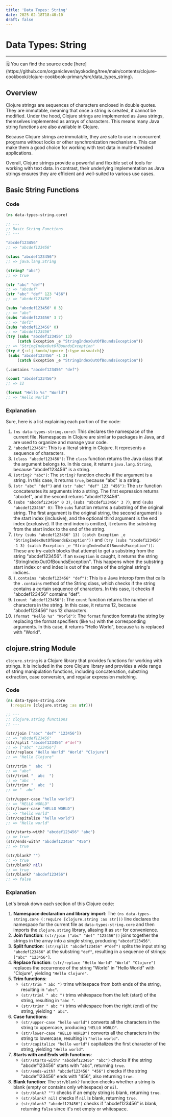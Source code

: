 ```yaml
---
title: 'Data Types: String'
date: 2025-02-18T18:40:10
draft: false
---
```


# Data Types: String

---

<aside>
🗒️ You can find the source code [here](https://github.com/organiclever/ayokoding/tree/main/contents/clojure-cookbook/clojure-cookbook-primary/src/data_types_string).

</aside>

## Overview

Clojure strings are sequences of characters enclosed in double quotes. They are immutable, meaning that once a string is created, it cannot be modified. Under the hood, Clojure strings are implemented as Java strings, themselves implemented as arrays of characters. This means many Java string functions are also available in Clojure.

Because Clojure strings are immutable, they are safe to use in concurrent programs without locks or other synchronization mechanisms. This can make them a good choice for working with text data in multi-threaded applications.

Overall, Clojure strings provide a powerful and flexible set of tools for working with text data. In contrast, their underlying implementation as Java strings ensures they are efficient and well-suited to various use cases.

## Basic String Functions

### Code

```clojure
(ns data-types-string.core)

;; ---
;; Basic String Functions
;; ---

"abcdef123456"
;; => "abcdef123456"

(class "abcdef123456")
;; => java.lang.String

(string? "abc")
;; => true

(str "abc" "def")
;; => "abcdef"
(str "abc" "def" 123 "456")
;; => "abcdef123456"

(subs "abcdef123456" 0 3)
;; => "abc"
(subs "abcdef123456" 3 7)
;; => "def1"
(subs "abcdef123456" 0)
;; => "abcdef123456"
(try (subs "abcdef123456" 13)
     (catch Exception _e "StringIndexOutOfBoundsException"))
;; => "StringIndexOutOfBoundsException"
(try #_{:clj-kondo/ignore [:type-mismatch]}
 (subs "abcdef123456" -1 3)
     (catch Exception _e "StringIndexOutOfBoundsException"))

(.contains "abcdef123456" "def")

(count "abcdef123456")
;; => 12

(format "Hello %s" "World")
;; => "Hello World"
```

### Explanation

Sure, here is a list explaining each portion of the code:

1. `(ns data-types-string.core)`: This declares the namespace of the current file. Namespaces in Clojure are similar to packages in Java, and are used to organize and manage your code.
2. `"abcdef123456"`: This is a literal string in Clojure. It represents a sequence of characters.
3. `(class "abcdef123456")`: The `class` function returns the Java class that the argument belongs to. In this case, it returns `java.lang.String`, because "abcdef123456" is a string.
4. `(string? "abc")`: The `string?` function checks if the argument is a string. In this case, it returns `true`, because "abc" is a string.
5. `(str "abc" "def")` and `(str "abc" "def" 123 "456")`: The `str` function concatenates its arguments into a string. The first expression returns "abcdef", and the second returns "abcdef123456".
6. `(subs "abcdef123456" 0 3)`, `(subs "abcdef123456" 3 7)`, and `(subs "abcdef123456" 0)`: The `subs` function returns a substring of the original string. The first argument is the original string, the second argument is the start index (inclusive), and the optional third argument is the end index (exclusive). If the end index is omitted, it returns the substring from the start index to the end of the string.
7. `(try (subs "abcdef123456" 13) (catch Exception _e "StringIndexOutOfBoundsException"))` and `(try (subs "abcdef123456" -1 3) (catch Exception _e "StringIndexOutOfBoundsException"))`: These are try-catch blocks that attempt to get a substring from the string "abcdef123456". If an `Exception` is caught, it returns the string "StringIndexOutOfBoundsException". This happens when the substring start index or end index is out of the range of the original string's indices.
8. `(.contains "abcdef123456" "def")`: This is a Java interop form that calls the `.contains` method of the String class, which checks if the string contains a certain sequence of characters. In this case, it checks if "abcdef123456" contains "def".
9. `(count "abcdef123456")`: The `count` function returns the number of characters in the string. In this case, it returns 12, because "abcdef123456" has 12 characters.
10. `(format "Hello %s" "World")`: The `format` function formats the string by replacing the format specifiers (like `%s`) with the corresponding arguments. In this case, it returns "Hello World", because `%s` is replaced with "World".

## clojure.string Module

`clojure.string` is a Clojure library that provides functions for working with strings. It is included in the core Clojure library and provides a wide range of string manipulation functions, including concatenation, substring extraction, case conversion, and regular expression matching.

### Code

```clojure
(ns data-types-string.core
  (:require [clojure.string :as str]))

;; ---
;; clojure.string functions
;; ---

(str/join ["abc" "def" "123456"])
;; => "abcdef123456"
(str/split "abcdef123456" #"def")
;; => ["abc" "123456"]
(str/replace "Hello World" "World" "Clojure")
;; => "Hello Clojure"

(str/trim "  abc  ")
;; => "abc"
(str/triml "  abc  ")
;; => "abc  "
(str/trimr "  abc  ")
;; => "  abc"

(str/upper-case "hello world")
;; => "HELLO WORLD"
(str/lower-case "HELLO WORLD")
;; => "hello world"
(str/capitalize "hello world")
;; => "Hello world"

(str/starts-with? "abcdef123456" "abc")
;; => true
(str/ends-with? "abcdef123456" "456")
;; => true

(str/blank? "")
;; => true
(str/blank? nil)
;; => true
(str/blank? "abcdef123456")
;; => false
```

### Explanation

Let's break down each section of this Clojure code:

1. **Namespace declaration and library import**: The `(ns data-types-string.core (:require [clojure.string :as str]))` line declares the namespace for the current file as `data-types-string.core` and then imports the `clojure.string` library, aliasing it as `str` for convenience.
2. **Join function**: `(str/join ["abc" "def" "123456"])` joins together the strings in the array into a single string, producing `"abcdef123456"`.
3. **Split function**: `(str/split "abcdef123456" #"def")` splits the input string `"abcdef123456"` at the substring `"def"`, resulting in a sequence of strings: `["abc" "123456"]`.
4. **Replace function**: `(str/replace "Hello World" "World" "Clojure")` replaces the occurrence of the string "World" in "Hello World" with "Clojure", yielding `"Hello Clojure"`.
5. **Trim functions**:
   - `(str/trim " abc ")` trims whitespace from both ends of the string, resulting in `"abc"`.
   - `(str/triml " abc ")` trims whitespace from the left (start) of the string, resulting in `"abc "`.
   - `(str/trimr " abc ")` trims whitespace from the right (end) of the string, yielding `" abc"`.
6. **Case functions**:
   - `(str/upper-case "hello world")` converts all the characters in the string to uppercase, producing `"HELLO WORLD"`.
   - `(str/lower-case "HELLO WORLD")` converts all the characters in the string to lowercase, resulting in `"hello world"`.
   - `(str/capitalize "hello world")` capitalizes the first character of the string, yielding `"Hello world"`.
7. **Starts with and Ends with functions**:
   - `(str/starts-with? "abcdef123456" "abc")` checks if the string "abcdef123456" starts with "abc", returning `true`.
   - `(str/ends-with? "abcdef123456" "456")` checks if the string "abcdef123456" ends with "456", also returning `true`.
8. **Blank function**: The `str/blank?` function checks whether a string is blank (empty or contains only whitespace) or `nil`.
   - `(str/blank? "")` checks if an empty string is blank, returning `true`.
   - `(str/blank? nil)` checks if `nil` is blank, returning `true`.
   - `(str/blank? "abcdef123456")` checks if "abcdef123456" is blank, returning `false` since it's not empty or whitespace.
